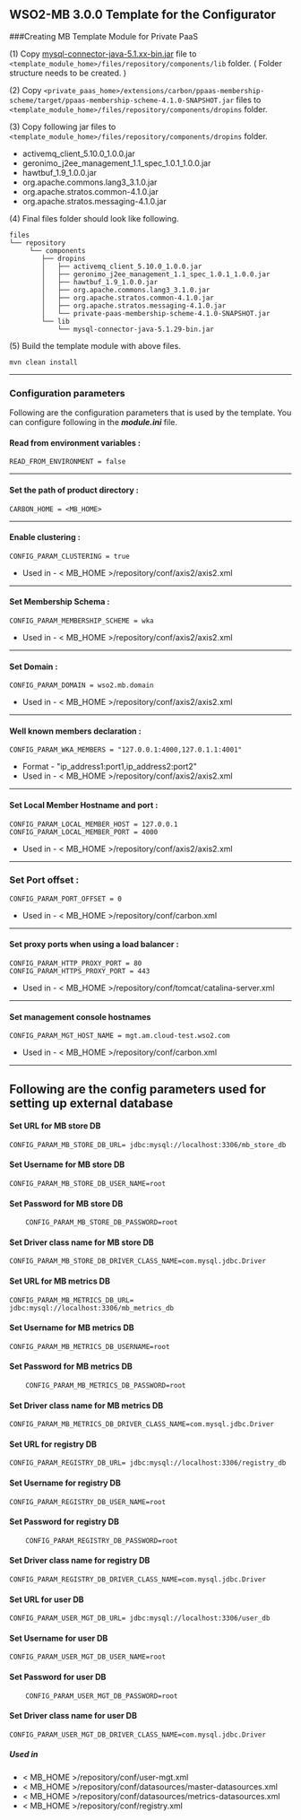 WSO2-MB 3.0.0 Template for the Configurator
-------------------------------------------------------------------------------------

###Creating MB Template Module for Private PaaS

(1) Copy [mysql-connector-java-5.1.xx-bin.jar](http://dev.mysql.com/downloads/connector/j/) file to `<template_module_home>/files/repository/components/lib` folder. ( Folder structure needs to be created. )

(2) Copy `<private_paas_home>/extensions/carbon/ppaas-membership-scheme/target/ppaas-membership-scheme-4.1.0-SNAPSHOT.jar` files to `<template_module_home>/files/repository/components/dropins` folder.

(3) Copy following jar files to `<template_module_home>/files/repository/components/dropins` folder.

 * activemq_client_5.10.0_1.0.0.jar
 * geronimo_j2ee_management_1.1_spec_1.0.1_1.0.0.jar
 * hawtbuf_1.9_1.0.0.jar 
 * org.apache.commons.lang3_3.1.0.jar
 * org.apache.stratos.common-4.1.0.jar
 * org.apache.stratos.messaging-4.1.0.jar

(4) Final files folder should look like following.
```
files
└── repository
     └── components
        ├── dropins
        │   ├── activemq_client_5.10.0_1.0.0.jar
        │   ├── geronimo_j2ee_management_1.1_spec_1.0.1_1.0.0.jar
        │   ├── hawtbuf_1.9_1.0.0.jar
        │   ├── org.apache.commons.lang3_3.1.0.jar
        │   ├── org.apache.stratos.common-4.1.0.jar
        │   ├── org.apache.stratos.messaging-4.1.0.jar
        │   └── private-paas-membership-scheme-4.1.0-SNAPSHOT.jar
        └── lib
            └── mysql-connector-java-5.1.29-bin.jar

```
(5) Build the template module with above files.
```
mvn clean install
```
---
### Configuration parameters
Following are the configuration parameters that is used by the template.
You can configure following in the ***module.ini*** file.

#### Read from environment variables :


    READ_FROM_ENVIRONMENT = false
 

-------------------------------------------------------------------------------------

#### Set the path of product directory :

    CARBON_HOME = <MB_HOME>

---

#### Enable clustering : 

    CONFIG_PARAM_CLUSTERING = true

* Used in - < MB_HOME >/repository/conf/axis2/axis2.xml

---

#### Set Membership Schema :

    CONFIG_PARAM_MEMBERSHIP_SCHEME = wka

* Used in - < MB_HOME >/repository/conf/axis2/axis2.xml

---
        
#### Set Domain :

    CONFIG_PARAM_DOMAIN = wso2.mb.domain

* Used in - < MB_HOME >/repository/conf/axis2/axis2.xml

---

#### Well known members declaration :

    CONFIG_PARAM_WKA_MEMBERS = "127.0.0.1:4000,127.0.1.1:4001"

* Format - "ip_address1:port1,ip_address2:port2"
* Used in - < MB_HOME >/repository/conf/axis2/axis2.xml

---

#### Set Local Member Hostname and port :

    CONFIG_PARAM_LOCAL_MEMBER_HOST = 127.0.0.1
    CONFIG_PARAM_LOCAL_MEMBER_PORT = 4000

* Used in - < MB_HOME >/repository/conf/axis2/axis2.xml

---

### Set Port offset :

    CONFIG_PARAM_PORT_OFFSET = 0

* Used in - < MB_HOME >/repository/conf/carbon.xml

---
#### Set proxy ports when using a load balancer :

    CONFIG_PARAM_HTTP_PROXY_PORT = 80
    CONFIG_PARAM_HTTPS_PROXY_PORT = 443

* Used in - < MB_HOME >/repository/conf/tomcat/catalina-server.xml


---
#### Set management console hostnames

    CONFIG_PARAM_MGT_HOST_NAME = mgt.am.cloud-test.wso2.com

* Used in - < MB_HOME >/repository/conf/carbon.xml

---

## Following are the config parameters used for setting up external database 
#### Set URL for MB store DB

    CONFIG_PARAM_MB_STORE_DB_URL= jdbc:mysql://localhost:3306/mb_store_db

#### Set Username for MB store DB

    CONFIG_PARAM_MB_STORE_DB_USER_NAME=root

#### Set Password for MB store DB
```
    CONFIG_PARAM_MB_STORE_DB_PASSWORD=root
```
#### Set Driver class name for MB store DB

    CONFIG_PARAM_MB_STORE_DB_DRIVER_CLASS_NAME=com.mysql.jdbc.Driver

#### Set URL for MB metrics DB

    CONFIG_PARAM_MB_METRICS_DB_URL= jdbc:mysql://localhost:3306/mb_metrics_db

#### Set Username for MB metrics DB

    CONFIG_PARAM_MB_METRICS_DB_USERNAME=root

#### Set Password for MB metrics DB
```
    CONFIG_PARAM_MB_METRICS_DB_PASSWORD=root
```
#### Set Driver class name for MB metrics DB

    CONFIG_PARAM_MB_METRICS_DB_DRIVER_CLASS_NAME=com.mysql.jdbc.Driver

#### Set URL for registry DB

    CONFIG_PARAM_REGISTRY_DB_URL= jdbc:mysql://localhost:3306/registry_db

#### Set Username for registry DB

    CONFIG_PARAM_REGISTRY_DB_USER_NAME=root

#### Set Password for registry DB
```
    CONFIG_PARAM_REGISTRY_DB_PASSWORD=root
```
#### Set Driver class name for registry DB

    CONFIG_PARAM_REGISTRY_DB_DRIVER_CLASS_NAME=com.mysql.jdbc.Driver

#### Set URL for user DB

    CONFIG_PARAM_USER_MGT_DB_URL= jdbc:mysql://localhost:3306/user_db

#### Set Username for user DB

    CONFIG_PARAM_USER_MGT_DB_USER_NAME=root

#### Set Password for user DB
```
    CONFIG_PARAM_USER_MGT_DB_PASSWORD=root
```
#### Set Driver class name for user DB

    CONFIG_PARAM_USER_MGT_DB_DRIVER_CLASS_NAME=com.mysql.jdbc.Driver

##### Used in 

* < MB_HOME >/repository/conf/user-mgt.xml
* < MB_HOME >/repository/conf/datasources/master-datasources.xml
* < MB_HOME >/repository/conf/datasources/metrics-datasources.xml
* < MB_HOME >/repository/conf/registry.xml

